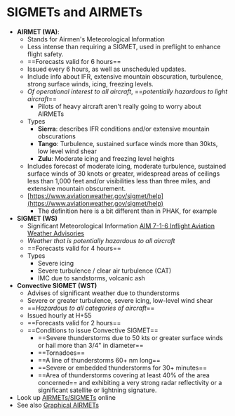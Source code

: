 # SIGMETs and AIRMETs

* **AIRMET (WA)**:
  * Stands for Airmen's Meteorological Information
  * Less intense than requiring a SIGMET, used in preflight to enhance flight safety.
  * ==Forecasts valid for 6 hours==
  * Issued every 6 hours, as well as unscheduled updates.
  * Include info about IFR, extensive mountain obscuration, turbulence, strong surface winds, icing, freezing levels.
  * *Of operational interest to all aircraft*, ==*potentially hazardous to light aircraft*==
    * Pilots of heavy aircraft aren't really going to worry about AIRMETs
  * Types
    * **Sierra**: describes IFR conditions and/or extensive mountain obscurations
    * **Tango**: Turbulence, sustained surface winds more than 30kts, low level wind shear
    * **Zulu**: Moderate icing and freezing level heights
  * Includes forecast of moderate icing, moderate turbulence, sustained surface winds of 30 knots or greater, widespread areas of ceilings less than 1,000 feet and/or visibilities less than three miles, and extensive mountain obscurement.
  * [https://www.aviationweather.gov/sigmet/help](https://www.aviationweather.gov/sigmet/help)
    * The definition here is a bit different than in PHAK, for example
* **SIGMET (WS)**
  * Significant Meteorological Information [AIM 7-1-6 Inflight Aviation Weather Advisories](https://www.faa.gov/air_traffic/publications/atpubs/aim_html/chap7_section_1.html#$paragraph7-1-6)
  * *Weather that is potentially hazardous to all aircraft*
  * ==Forecasts valid for 4 hours==
  * Types
    * Severe icing
    * Severe turbulence / clear air turbulence (CAT)
    * IMC due to sandstorms, volcanic ash
* **Convective SIGMET (WST)**
  * Advises of significant weather due to thunderstorms
  * Severe or greater turbulence, severe icing, low-level wind shear
  * ==*Hazardous to all categories of aircraft*==
  * Issued hourly at H+55
  * ==Forecasts valid for 2 hours==
  * ==Conditions to issue Convective SIGMET==
    * ==Severe thunderstorms due to 50 kts or greater surface winds or hail more than 3/4" in diameter==
    * ==Tornadoes==
    * ==A line of thunderstorms 60+ nm long==
    * ==Severe or embedded thunderstorms for 30+ minutes==
    * ==Area of thunderstorms covering at least 40% of the area concerned== and exhibiting a very strong radar reflectivity or a significant satellite or lightning signature.
* Look up [AIRMETs/SIGMETs](https://www.aviationweather.gov/sigmet) online
* See also [Graphical AIRMETs](https://www.aviationweather.gov/gairmet)
